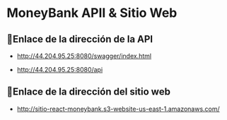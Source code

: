# MoneyBank APII & Sitio Web

## 🔗Enlace de la dirección de la API
* http://44.204.95.25:8080/swagger/index.html

* http://44.204.95.25:8080/api

## 🔗Enlace de la dirección del sitio web
* http://sitio-react-moneybank.s3-website-us-east-1.amazonaws.com/
